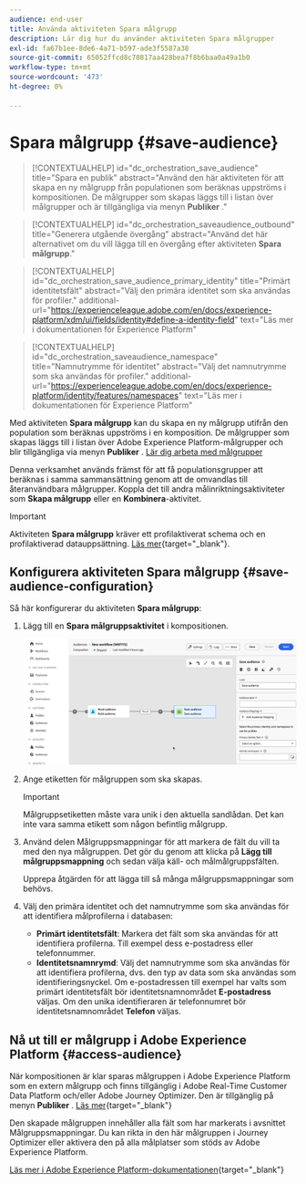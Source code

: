 ```yaml
---
audience: end-user
title: Använda aktiviteten Spara målgrupp
description: Lär dig hur du använder aktiviteten Spara målgrupper
exl-id: fa67b1ee-8de6-4a71-b597-ade3f5587a38
source-git-commit: 65052ffcd8c70817aa428bea7f8b6baa0a49a1b0
workflow-type: tm+mt
source-wordcount: '473'
ht-degree: 0%

---
```


# Spara målgrupp {#save-audience}

>[!CONTEXTUALHELP]
>id="dc_orchestration_save_audience"
>title="Spara en publik"
>abstract="Använd den här aktiviteten för att skapa en ny målgrupp från populationen som beräknas uppströms i kompositionen. De målgrupper som skapas läggs till i listan över målgrupper och är tillgängliga via menyn **Publiker** ."

>[!CONTEXTUALHELP]
>id="dc_orchestration_saveaudience_outbound"
>title="Generera utgående övergång"
>abstract="Använd det här alternativet om du vill lägga till en övergång efter aktiviteten **Spara målgrupp**."

>[!CONTEXTUALHELP]
>id="dc_orchestration_save_audience_primary_identity"
>title="Primärt identitetsfält"
>abstract="Välj den primära identitet som ska användas för profiler."
>additional-url="https://experienceleague.adobe.com/en/docs/experience-platform/xdm/ui/fields/identity#define-a-identity-field" text="Läs mer i dokumentationen för Experience Platform"

>[!CONTEXTUALHELP]
>id="dc_orchestration_saveaudience_namespace"
>title="Namnutrymme för identitet"
>abstract="Välj det namnutrymme som ska användas för profiler."
>additional-url="https://experienceleague.adobe.com/en/docs/experience-platform/identity/features/namespaces" text="Läs mer i dokumentationen för Experience Platform"

Med aktiviteten **Spara målgrupp** kan du skapa en ny målgrupp utifrån den population som beräknas uppströms i en komposition. De målgrupper som skapas läggs till i listan över Adobe Experience Platform-målgrupper och blir tillgängliga via menyn **Publiker** . [Lär dig arbeta med målgrupper](../../start/audiences.md)

Denna verksamhet används främst för att få populationsgrupper att beräknas i samma sammansättning genom att de omvandlas till återanvändbara målgrupper. Koppla det till andra målinriktningsaktiviteter som **Skapa målgrupp** eller en **Kombinera**-aktivitet.

>[!IMPORTANT]
>
>Aktiviteten **Spara målgrupp** kräver ett profilaktiverat schema och en profilaktiverad datauppsättning. [Läs mer](https://experienceleague.adobe.com/en/docs/experience-platform/catalog/datasets/user-guide#enable-profile){target="_blank"}.

## Konfigurera aktiviteten Spara målgrupp {#save-audience-configuration}

Så här konfigurerar du aktiviteten **Spara målgrupp**:

1. Lägg till en **Spara målgruppsaktivitet** i kompositionen.

   ![](../assets/save-audience.png)

1. Ange etiketten för målgruppen som ska skapas.

   >[!IMPORTANT]
   >
   >Målgruppsetiketten måste vara unik i den aktuella sandlådan. Det kan inte vara samma etikett som någon befintlig målgrupp.

1. Använd delen Målgruppsmappningar för att markera de fält du vill ta med den nya målgruppen. Det gör du genom att klicka på **Lägg till målgruppsmappning** och sedan välja käll- och målmålgruppsfälten.

   Upprepa åtgärden för att lägga till så många målgruppsmappningar som behövs.

1. Välj den primära identitet och det namnutrymme som ska användas för att identifiera målprofilerna i databasen:

   * **Primärt identitetsfält**: Markera det fält som ska användas för att identifiera profilerna. Till exempel dess e-postadress eller telefonnummer.
   * **Identitetsnamnrymd**: Välj det namnutrymme som ska användas för att identifiera profilerna, dvs. den typ av data som ska användas som identifieringsnyckel. Om e-postadressen till exempel har valts som primärt identitetsfält bör identitetsnamnområdet **E-postadress** väljas. Om den unika identifieraren är telefonnumret bör identitetsnamnområdet **Telefon** väljas.

## Nå ut till er målgrupp i Adobe Experience Platform {#access-audience}

När kompositionen är klar sparas målgruppen i Adobe Experience Platform som en extern målgrupp och finns tillgänglig i Adobe Real-Time Customer Data Platform och/eller Adobe Journey Optimizer. Den är tillgänglig på menyn **Publiker** . [Läs mer](https://experienceleague.adobe.com/en/docs/experience-platform/segmentation/ui/audience-portal){target="_blank"}

Den skapade målgruppen innehåller alla fält som har markerats i avsnittet Målgruppsmappningar. Du kan rikta in den här målgruppen i Journey Optimizer eller aktivera den på alla målplatser som stöds av Adobe Experience Platform.

[Läs mer i Adobe Experience Platform-dokumentationen](https://experienceleague.adobe.com/en/docs/experience-platform/segmentation/ui/audience-portal){target="_blank"}

<!--

## Example{#save-audience-example}

The following example illustrates a simple audience update from targeting. A scheduler is added to run the workflow once a month. A query recovers all the profiles subscribed to the different application services available. The **Save audience** activity updates the audience by deleting profiles that have unsubscribed from the service since the last workflow execution and by adding the newly subscribed profiles.
-->

